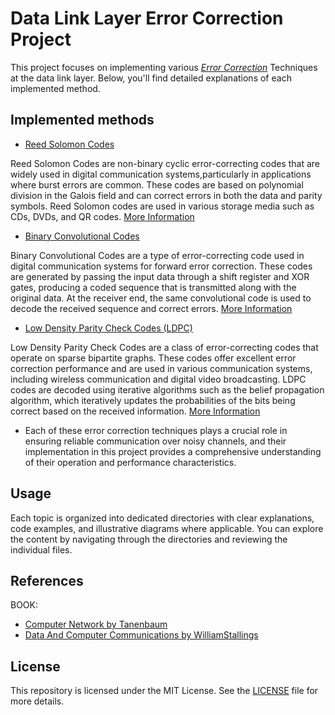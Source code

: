 # Data Link Layer Error Correction Project

   This project focuses on implementing various [*Error Correction*](https://en.wikipedia.org/wiki/Error_correction_code) Techniques at the data link layer.
   Below, you'll find detailed explanations of each implemented method.


## Implemented methods


   * [Reed Solomon Codes](Reed%20Solomon%20Codes)

   Reed Solomon Codes are non-binary cyclic error-correcting codes that are widely used in digital communication systems,particularly in applications where burst errors are common. These codes are based on polynomial division in the Galois field and can correct errors in both the data and parity symbols. Reed Solomon codes are used in various storage media such as CDs, DVDs, and QR codes.
   [More Information](https://en.wikipedia.org/wiki/Reed%E2%80%93Solomon_error_correction#:~:text=Reed%E2%80%93Solomon%20codes%20are%20able,erroneous%20symbols%20at%20unknown%20locations.)


   * [Binary Convolutional Codes](Binary%20Convolutional%20Codes)

   Binary Convolutional Codes are a type of error-correcting code used in digital communication systems for forward error correction.
   These codes are generated by passing the input data through a shift register and XOR gates, producing a coded sequence that is transmitted along with the original data. At the receiver end, the same convolutional code is used to decode the received sequence and correct errors.
   [More Information](https://www.tutorialspoint.com/error-correcting-codes-binary-convolutional-code#:~:text=Binary%20Convolutional%20Codes&text=In%20block%20codes%2C%20the%20data,logic%20function%20of%20the%20encoder.)


   * [Low Density Parity Check Codes (LDPC)](Low%20Density%20Parity%20Check%20Codes)

   Low Density Parity Check Codes are a class of error-correcting codes that operate on sparse bipartite graphs.
   These codes offer excellent error correction performance and are used in various communication systems, including wireless communication and digital video broadcasting. LDPC codes are decoded using iterative algorithms such as the belief propagation algorithm, which iteratively updates the probabilities of the bits being correct based on the received information.
   [More Information](https://en.wikipedia.org/wiki/Low-density_parity-check_code)


   - Each of these error correction techniques plays a crucial role in ensuring reliable communication over noisy channels,
   and their implementation in this project provides a comprehensive understanding of their operation and performance characteristics.


##  Usage

   Each topic is organized into dedicated directories with clear explanations, code examples, and illustrative diagrams where applicable. 
   You can explore the content by navigating through the directories and reviewing the individual files.

## References

   BOOK: 

   * [Computer Network by Tanenbaum](Computer%20Network%20Tanenbaum.pdf)
   * [Data And Computer Communications by WilliamStallings](Data%20And%20Computer%20Communications%20WilliamStallings.pdf)


## License

   This repository is licensed under the MIT License.
   See the [LICENSE](./LICENSE) file for more details.